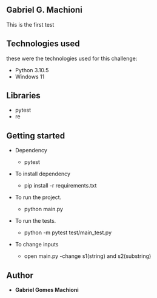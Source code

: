 
## Gabriel G. Machioni
This is the first test


## Technologies used
these were the technologies used for this challenge:

* Python 3.10.5
* Windows 11


## Libraries
* pytest
* re


## Getting started
* Dependency
    - pytest
  
* To install dependency
    - pip install -r requirements.txt

* To run the project.
    - python main.py

* To run the tests.
    - python -m pytest test/main_test.py

* To change inputs
    - open main.py
    -change s1(string) and s2(substring)


## Author
* **Gabriel Gomes Machioni** 
